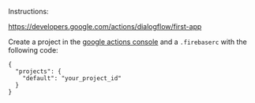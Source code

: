 
Instructions:

https://developers.google.com/actions/dialogflow/first-app

Create a project in the [google actions console](https://console.dialogflow.com) and a `.firebaserc` with the following code:

```
{
  "projects": {
    "default": "your_project_id"
  }
}
```
